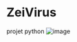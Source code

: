 # ZeiVirus
projet python 
![image](https://user-images.githubusercontent.com/100368432/199790627-94844e54-17dc-4301-951e-1bbf0086e952.png)

